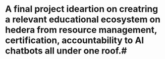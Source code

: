 # A final project ideartion on creatring a relevant educational ecosystem on hedera from resource management, certification, accountability to AI chatbots all under one roof.#
